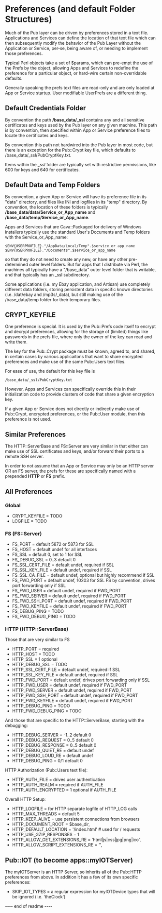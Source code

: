 # Preferences (and default Folder Structures)

Much of the Pub layer can be driven by preferences stored
in a text file.  Applications and Services can define the
location of that text file which can then subsequently modify
the behavior of the Pub Layer without the Application or
Service, per-se, being aware of, or needing to implement those
preferences.

Typical Perl objects take a set of $params, which can pre-empt
the use of the Prefs by the object, allowing Apps and Services
to redefine the preference for a particular object, or hard-wire
certain non-overridable defaults.

Generally speaking the prefs text files are read-only and are
only loaded at App or Service startup.  User modifiable UserPrefs
are a different thing.


## Default Credentials Folder

By convention the path **/base_data/_ssl** contains any and all
sensitive certificates and keys used by the Pub layer on any given
machine.  This path is by convention, then specified within App or
Service preference files to locate the certificates and keys.

By convention this path not hardwired into the Pub layer in most
code, but there is an exception for the Pub::Crypt key file, which
defaults to /base_data/_ssl/PubCryptKey.txt.

Items within the *_ssl* folder are typically set with
restrictive permissions, like 600 for keys and 640 for
certificates.


## Default Data and Temp Folders

By convention, a given App or Service will have its preference
file in its "data" directory, and files like INI and logfiles
in its "temp" directory.  By convention, the location of these
folders is typically **/base_data/data/Service_or_App_name** and
**/base_data/temp/Service_or_App_name**.

Apps and Services that are Cava::Packaged for delivery of Windows
installers typically use the standard User's Documents and Temp
folders with the Service_or_App_name:

	$ENV{USERPROFILE}."/AppData/Local/Temp".$service_or_app_name
	$ENV{USERPROFILE}."/Documents".$service_or_app_name

so that they do not need to create any new, or have any other
pre-determined outer level folders.  But for apps that I distribute
via Perl, the machines all typically have a "/base_data" outer
level folder that is writable, and that typically has an \_ssl
subdirectory.

Some applications (i.e. my Ebay application, and Artisan) use
completely different data folders, storing persistent data
in specific known directories (i.e. /dat/ebay and /mp3s/_data),
but still making use of the /base_data/temp folder for their
temporary files.


## CRYPT_KEYFILE

One preference is special.  It is used by the Pub::Prefs
code itself to encrypt and decrypt preferences, allowing
for the storage of (limited) things like passwords in
the prefs file, where only the owner of the key can read
and write them.

The key for the Pub::Crypt package must be known, agreed to,
and shared, in certain cases by various applicaitons that
want to share encrypted preferences and make use of the
same Pub::Users text files.

For ease of use, the default for this key file is

	/base_data/_ssl/PubCryptKey.txt

However, Apps and Services can specifically override this in their
initialization code to provide clusters of code that share a
given encryption key.

If a given App or Service does not directly or indirectly
make use of Pub::Crypt, encrypted preferences, or the
Pub::User module, then this preference is not used.



## Similar Preferences

The HTTP::ServerBase and FS::Server are very similar
in that either can make use of SSL certificates and keys,
and/or forward their ports to a remote SSH server.

In order to not assume that an App or Service may only be an
HTTP server OR an FS server, the prefs for these are specifically
named with a prepended **HTTP** or **FS** prefix.


## All Preferences

### Global

- CRYPT_KEYFILE 	= TODO
- LOGFILE			= TODO


### FS (FS::Server)

- FS_PORT 			= default 5872 or 5873 for SSL
- FS_HOST 			= default undef for all interfaces
- FS_SSL 			= default 0, set to 1 for SSL
- FS_DEBUG_SSL 		= 0..3 default 0
- FS_SSL_CERT_FILE 	= default undef, required if SSL
- FS_SSL_KEY_FILE  	= default undef, required if SSL
- FS_SSL_CA_FILE   	= default undef, optional but highly recommend if SSL
- FS_FWD_PORT 		= default undef, 10203 for SSL FS by convention, drives port forwarding only if SSL
- FS_FWD_USER      	= default undef, required if FWD_PORT
- FS_FWD_SERVER    	= default undef, required if FWD_PORT
- FS_FWD_SSH_PORT  	= default undef, required if FWD_PORT
- FS_FWD_KEYFILE 	= default undef, required if FWD_PORT
- FS_DEBUG_PING		= TODO
- FS_FWD_DEBUG_PING = TODO



### HTTP (HTTP::ServerBase)

Those that are very similar to FS

- HTTP_PORT				= required
- HTTP_HOST 			= TODO
- HTTP_SSL 				= 1 optional
- HTTP_DEBUG_SSL		= TODO
- HTTP_SSL_CERT_FILE  	= default undef, required if SSL
- HTTP_SSL_KEY_FILE  	= default undef, required if SSL
- HTTP_FWD_PORT 		= default undef, drives port forwarding only if SSL
- HTTP_FWD_USER      	= default undef, required if FWD_PORT
- HTTP_FWD_SERVER    	= default undef, required if FWD_PORT
- HTTP_FWD_SSH_PORT  	= default undef, required if FWD_PORT
- HTTP_FWD_KEYFILE 		= default undef, required if FWD_PORT
- HTTP_DEBUG_PING		= TODO
- HTTP_FWD_DEBUG_PING 	= TODO

And those that are specific to the HTTP::ServerBase, starting with the debugging:

- HTTP_DEBUG_SERVER 	= -1..2 default 0
- HTTP_DEBUG_REQUEST 	= 0..5	default 0
- HTTP_DEBUG_RESPONSE 	= 0..5	default 0
- HTTP_DEBUG_QUIET_RE 	= default undef
- HTTP_DEBUG_LOUD_RE 	= default undef
- HTTP_DEBUG_PING 		= 0/1 default 0

HTTP Authorization (Pub::Users text file):

- HTTP_AUTH_FILE      	= drives user authentication
- HTTP_AUTH_REALM     	= required if AUTH_FILE
- HTTP_AUTH_ENCRYPTED 	= 1 optional if AUTH_FILE

Overall HTTP Setup:

- HTTP_LOGFILE				= for HTTP separate logfile of HTTP_LOG calls
- HTTP_MAX_THREADS			= default 5
- HTTP_KEEP_ALIVE			= use persistent connections from browsers
- HTTP_DOCUMENT_ROOT 		= $base_dir,
- HTTP_DEFAULT_LOCATION 	= '/index.html'	# used for / requests
- HTTP_USE_GZIP_RESPONSES 	= 1
- HTTP_ALLOW_GET_EXTENSIONS_RE = 'html|js|css|jpg|png|ico',
- HTTP_ALLOW_SCRIPT_EXTENSIONS_RE = '',


## Pub::IOT (to become apps::myIOTServer)

The myIOTServer is an HTTP Server, so inherits all of the Pub::HTTP
preferences from above.  In addition it has a few of its own specific
preferences:

- SKIP_IOT_TYPES = a regular expression for myIOTDevice types that will be ignored (i.e. 'theClock')








---- end of readme ----
